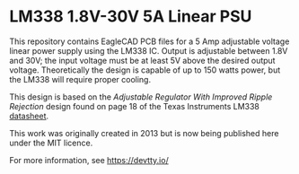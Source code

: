# LM338 1.8V-30V 5A Linear PSU

This repository contains EagleCAD PCB files for a 5 Amp adjustable voltage linear power supply using the LM338 IC. Output is adjustable between 1.8V and 30V; the input voltage must be at least 5V above the desired output voltage. Theoretically the design is capable of up to 150 watts power, but the LM338 will require proper cooling.

This design is based on the _Adjustable Regulator With Improved Ripple Rejection_ design found on page 18 of the Texas Instruments LM338 [datasheet](http://www.ti.com/lit/ds/symlink/lm338.pdf).

This work was originally created in 2013 but is now being published here under the MIT licence.

For more information, see https://devtty.io/
